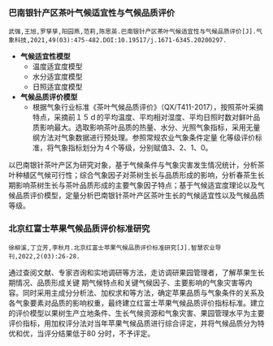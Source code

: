 ### 巴南银针产区茶叶气候适宜性与气候品质评价

```
武强,王旭,罗孳孳,阳园燕,范莉,陈思英.巴南银针产区茶叶气候适宜性与气候品质评价[J].气象科技,2021,49(03):475-482.DOI:10.19517/j.1671-6345.20200297.
```

- **气候适宜性模型**
  - 温度适宜度模型
  - 水分适宜度模型
  - 日照适宜度模型
- **气候品质评价模型**
  - 根据气象行业标准《茶叶气候品质评价》（QX/T411-2017），按照茶叶采摘特点，采摘前１５ｄ的平均温度、平均相对湿度、平均日照时数对鲜叶品质影响最大。选取影响茶叶品质的热量、水分、光照气象指标，采用无量纲方法对气象数据进行预处理。参照常规农业气象条件定量
    化等级评价标准，将气象指标划分为４个等级，分别赋值3、2、1、0。

以巴南银针茶叶产区为研究对象，基于气候条件与气象灾害发生情况统计，分析茶叶种植区气候可行性；综合气象因子对茶树生长与品质形成的影响，分析春茶生长期影响茶树生长与茶叶品质形成的主要气象因子特点；基于气候适宜度理论以及气候品质评价模型，定量分析巴南银针茶叶产区茶叶生长的气候适宜性以及气候品质等级。



### 北京红富士苹果气候品质评价标准研究

```
徐柳溪,丁立芳,李秋月.北京红富士苹果气候品质评价标准研究[J].智慧农业导刊,2022,2(03):26-28.
```

通过查阅文献、专家咨询和实地调研等方法，走访调研果园管理者，了解苹果生长期情况、品质形成关键
期气候特点和关键气候因子、主要影响的气象灾害等内容。同时采用主成分分析法、加权求和等方法，确定苹果品质与气象条件的关系及各气象要素对品质的影响权重，最终建立红富士苹果气候品质评价指标标准。建立的评价模型以果树生产立地条件、生长气候资源和气象灾害、果园管理水平为主要评价指标，用加权评分法对当年苹果气候品质进行综合评定，并将气候品质分为特优和优，当评分结果低于80 分时，不予评定。